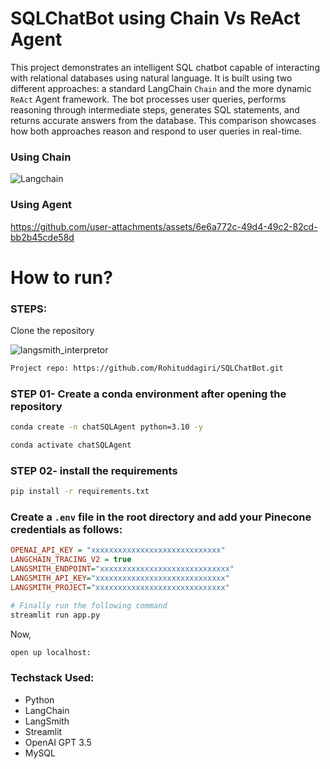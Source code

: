 # SQLChatBot using Chain Vs ReAct Agent

This project demonstrates an intelligent SQL chatbot capable of interacting with relational databases using natural language. It is built using two different approaches: a standard LangChain `Chain` and the more dynamic `ReAct` Agent framework. The bot processes user queries, performs reasoning through intermediate steps, generates SQL statements, and returns accurate answers from the database. This comparison showcases how both approaches reason and respond to user queries in real-time.


### Using Chain  
![Langchain](chat-mysql.png)


### Using Agent
https://github.com/user-attachments/assets/6e6a772c-49d4-49c2-82cd-bb2b45cde58d




# How to run?
### STEPS:

Clone the repository

![langsmith_interpretor](https://github.com/user-attachments/assets/f9f7eb37-7cfc-4197-814c-0a0da1855469)


```bash
Project repo: https://github.com/Rohituddagiri/SQLChatBot.git
```

### STEP 01- Create a conda environment after opening the repository

```bash
conda create -n chatSQLAgent python=3.10 -y
```

```bash
conda activate chatSQLAgent
```

### STEP 02- install the requirements
```bash
pip install -r requirements.txt
```


### Create a `.env` file in the root directory and add your Pinecone credentials as follows:

```ini
OPENAI_API_KEY = "xxxxxxxxxxxxxxxxxxxxxxxxxxxxx"
LANGCHAIN_TRACING_V2 = true
LANGSMITH_ENDPOINT="xxxxxxxxxxxxxxxxxxxxxxxxxxxxx"
LANGSMITH_API_KEY="xxxxxxxxxxxxxxxxxxxxxxxxxxxxx"
LANGSMITH_PROJECT="xxxxxxxxxxxxxxxxxxxxxxxxxxxxx"
```

```bash
# Finally run the following command
streamlit run app.py
```

Now,
```bash
open up localhost:
```


### Techstack Used:

- Python
- LangChain
- LangSmith
- Streamlit
- OpenAI GPT 3.5
- MySQL

